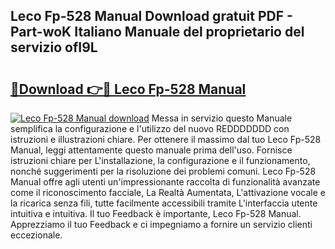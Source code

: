 ## Leco Fp-528 Manual Download gratuit PDF - Part-woK Italiano Manuale del proprietario del servizio ofI9L

# <h2><a href="http://dfbph2.blite.top/?on=Leco+Fp-528+Manual">🔗Download 👉🔴 Leco Fp-528 Manual</a></h2>

[![Leco Fp-528 Manual download](https://i.imgur.com/lujVjoI.png)](http://dfbph2.blite.top/?on=Leco+Fp-528+Manual)
Messa in servizio questo Manuale semplifica la configurazione e l'utilizzo del nuovo REDDDDDDD con istruzioni e illustrazioni chiare. Per ottenere il massimo dal tuo Leco Fp-528 Manual, leggi attentamente questo manuale prima dell'uso. Fornisce istruzioni chiare per L'installazione, la configurazione e il funzionamento, nonché suggerimenti per la risoluzione dei problemi comuni. Leco Fp-528 Manual offre agli utenti un'impressionante raccolta di funzionalità avanzate come il riconoscimento facciale, La Realtà Aumentata, L'attivazione vocale e la ricarica senza fili, tutte facilmente accessibili tramite L'interfaccia utente intuitiva e intuitiva. Il tuo Feedback è importante, Leco Fp-528 Manual. Apprezziamo il tuo Feedback e ci impegniamo a fornire un servizio clienti eccezionale.
